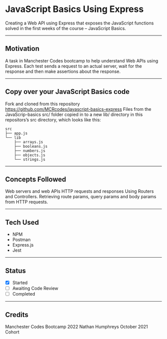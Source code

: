 # JavaScript Basics Using Express

Creating a Web API using Express that exposes the JavaScript functions solved in the first weeks of the course – JavaScript Basics.

---

## Motivation

A task in Manchester Codes bootcamp to help understand Web APIs using Express. Each test sends a request to an actual server,
wait for the response and then make assertions about the response.

---

## Copy over your JavaScript Basics code

Fork and cloned from this repository https://github.com/MCRcodes/javascript-basics-express
Files from the JavaScrip-basics src/ folder copied in to a new lib/ directory in this repositors’s src directory, which looks like this:

```
src
├── app.js
└── lib
    ├── arrays.js
    ├── booleans.js
    ├── numbers.js
    ├── objects.js
    └── strings.js
```

---

## Concepts Followed

Web servers and web APIs
HTTP requests and responses
Using Routers and Controllers.
Retrieving route params, query params and body params from HTTP requests.

---

## Tech Used

- NPM
- Postman
- Express.js
- Jest

---

## Status

- [x] Started
- [ ] Awaiting Code Review
- [ ] Completed

---

## Credits

Manchester Codes Bootcamp 2022
Nathan Humphreys October 2021 Cohort
